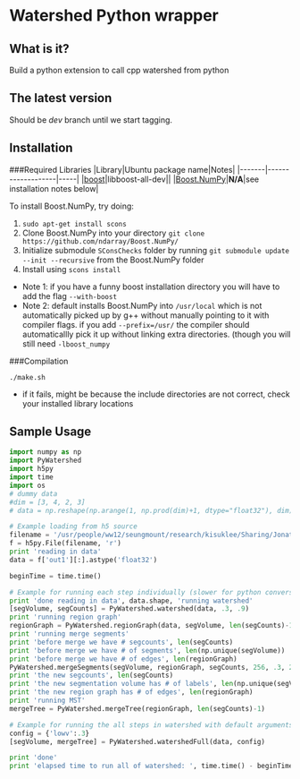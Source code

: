 Watershed Python wrapper
=======

What is it?
------------

Build a python extension to call cpp watershed from python

The latest version
------------

Should be *dev* branch until we start tagging.

Installation
------------

###Required Libraries
|Library|Ubuntu package name|Notes|
|-------|-------------------|-----|
|[boost](http://www.boost.org/)|libboost-all-dev||
|[Boost.NumPy](https://github.com/ndarray/Boost.NumPy/)|**N/A**|see installation notes below|

To install Boost.NumPy, try doing:
1. ```sudo apt-get install scons```
1. Clone Boost.NumPy into your directory ```git clone https://github.com/ndarray/Boost.NumPy/```
1. Initialize submodule ```SConsChecks``` folder by running ```git submodule update --init --recursive``` from the Boost.NumPy folder
1. Install using ```scons install```
  * Note 1: if you have a funny boost installation directory you will have to add the flag ```--with-boost```
  * Note 2: default installs Boost.NumPy into ```/usr/local``` which is not automatically picked up by g++ without manually pointing to it with compiler flags. if you add ```--prefix=/usr/``` the compiler should automaticallly pick it up without linking extra directories. (though you will still need ```-lboost_numpy```


###Compilation
```
./make.sh
```
* if it fails, might be because the include directories are not correct, check your installed library locations

Sample Usage
------------

```python
import numpy as np
import PyWatershed
import h5py
import time
import os
# dummy data
#dim = [3, 4, 2, 3]
# data = np.reshape(np.arange(1, np.prod(dim)+1, dtype="float32"), dim)

# Example loading from h5 source
filename = '/usr/people/ww12/seungmount/research/kisuklee/Sharing/Jonathan/Piriform/7nmDeeper/VeryDeep2HR/binary_double/affinitybinaries/out1/ws.affinity.h5';
f = h5py.File(filename, 'r')
print 'reading in data'
data = f['out1'][:].astype('float32')

beginTime = time.time()

# Example for running each step individually (slower for python conversions)
print 'done reading in data', data.shape, 'running watershed'
[segVolume, segCounts] = PyWatershed.watershed(data, .3, .9)
print 'running region graph'
regionGraph = PyWatershed.regionGraph(data, segVolume, len(segCounts)-1)
print 'running merge segments'
print 'before merge we have # segcounts', len(segCounts)
print 'before merge we have # of segments', len(np.unique(segVolume))
print 'before merge we have # of edges', len(regionGraph)
PyWatershed.mergeSegments(segVolume, regionGraph, segCounts, 256, .3, 256);
print 'the new segcounts', len(segCounts)
print 'the new segmentation volume has # of labels', len(np.unique(segVolume))
print 'the new region graph has # of edges', len(regionGraph)
print 'running MST'
mergeTree = PyWatershed.mergeTree(regionGraph, len(segCounts)-1)

# Example for running the all steps in watershed with default arguments
config = {'lowv':.3}
[segVolume, mergeTree] = PyWatershed.watershedFull(data, config)

print 'done'
print 'elapsed time to run all of watershed: ', time.time() - beginTime
````
